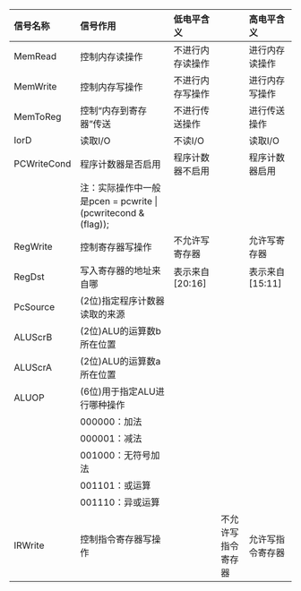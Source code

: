 |信号名称|信号作用|低电平含义||高电平含义|
|:--|:--|:--|:--|:--|
|MemRead|控制内存读操作|不进行内存读操作||进行内存读操作|
|MemWrite|控制内存写操作|不进行内存写操作||进行内存写操作|
|MemToReg|控制“内存到寄存器”传送|不进行传送操作||进行传送操作|
|IorD|读取I/O|不读I/O||读取I/O|
|PCWriteCond|程序计数器是否启用|程序计数器不启用||程序计数器启用|
||注：实际操作中一般是pcen = pcwrite \| (pcwritecond & (flag));||||
|RegWrite|控制寄存器写操作|不允许写寄存器||允许写寄存器|
|RegDst|写入寄存器的地址来自哪|表示来自[20:16]||表示来自[15:11]|
|PcSource|(2位)指定程序计数器读取的来源||||
|ALUScrB|(2位)ALU的运算数b所在位置||||
|ALUScrA|(2位)ALU的运算数a所在位置||||
|ALUOP|(6位)用于指定ALU进行哪种操作||||
||000000：加法||||
||000001：减法||||
||001000：无符号加法||||
||001101：或运算||||
||001110：异或运算||||
|IRWrite|控制指令寄存器写操作||不允许写指令寄存器|允许写指令寄存器|
